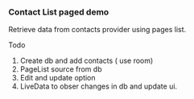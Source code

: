 ### Contact List paged demo

Retrieve data from contacts provider using pages list.

Todo 
1. Create db and add contacts ( use room) 
2. PageList source from db 
3. Edit and update option
4. LiveData to obser changes in db and update ui.

